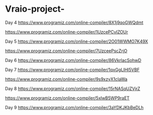 # Vraio-project-

Day 4 
https://www.programiz.com/online-compiler/8X1j9qoGWQdmt

https://www.programiz.com/online-compiler/1UzcePCvIZOUr

Day 5 
https://www.programiz.com/online-compiler/2O01WWMO7K49X

https://www.programiz.com/online-compiler/7UzceePscZrjO

Day 6 
https://www.programiz.com/online-compiler/86VkrlacSohwD

Day 7 
https://www.programiz.com/online-compiler/1qxGgLIHl5VBF 

https://www.programiz.com/online-compiler/9s9xzyX1cIaWa

Day 8 
https://www.programiz.com/online-compiler/15rNASqUZVjrZ

https://www.programiz.com/online-compiler/5xlwB5WP9raET

Day 9 
https://www.programiz.com/online-compiler/3aYDKJKbBeDLh



